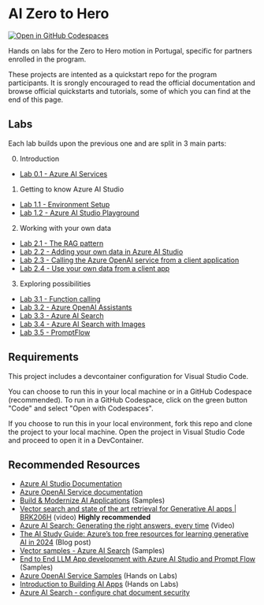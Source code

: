 # AI Zero to Hero

[![Open in GitHub Codespaces](https://github.com/codespaces/badge.svg)](https://codespaces.new/mooncowboy/ai-zerotohero)

Hands on labs for the Zero to Hero motion in Portugal, specific for partners enrolled in the program.

These projects are intented as a quickstart repo for the program participants. It is srongly encouraged to read the official documentation and browse official quickstarts and tutorials, some of which you can find at the end of this page.

## Labs

Each lab builds upon the previous one and are split in 3 main parts:

0. Introduction

* [Lab 0.1 - Azure AI Services](./labs/01-aiservices.ipynb)

1. Getting to know Azure AI Studio
   
* [Lab 1.1 - Environment Setup](./labs/11-setup.ipynb)
* [Lab 1.2 - Azure AI Studio Playground](./labs/12-playground.ipynb)
  
2. Working with your own data
   
* [Lab 2.1 - The RAG pattern](./labs/21-rag.ipynb)
* [Lab 2.2 - Adding your own data in Azure AI Studio](./labs/22-owndata.ipynb)
* [Lab 2.3 - Calling the Azure OpenAI service from a client application](./labs/23-clientapp.ipynb)
* [Lab 2.4 - Use your own data from a client app](./labs/24-client-owndata.ipynb)
  
3. Exploring possibilities
* [Lab 3.1 - Function calling](./labs/31-functions.ipynb)
* [Lab 3.2 - Azure OpenAI Assistants](./labs/32-assistants.ipynb)
* [Lab 3.3 - Azure AI Search](./labs/33-search.ipynb)
* [Lab 3.4 - Azure AI Search with Images](./labs/34-search-images.ipynb)
* [Lab 3.5 - PromptFlow](./labs/34-promptflow.ipynb)

## Requirements

This project includes a devcontainer configuration for Visual Studio Code. 

You can choose to run this in your local machine or in a GitHub Codespace (recommended). To run in a GitHub Codespace, click on the green button "Code" and select "Open with Codespaces".

If you choose to run this in your local environment, fork this repo and clone the project to your local machine. Open the project in Visual Studio Code and proceed to open it in a DevContainer.

## Recommended Resources

* [Azure AI Studio Documentation](https://docs.microsoft.com/en-us/azure/ai-studio/)
* [Azure OpenAI Service documentation](https://learn.microsoft.com/en-us/azure/ai-services/openai/)
* [Build & Modernize AI Applications](https://github.com/Azure/Build-Modern-AI-Apps) (Samples)
* [Vector search and state of the art retrieval for Generative AI apps | BRK206H](https://www.youtube.com/watch?v=lSzc1MJktAo) (video) **Highly recommended**
* [Azure AI Search: Generating the right answers, every time](https://www.youtube.com/watch?v=Q9x2GEyuZCI) (Video)
* [The AI Study Guide: Azure’s top free resources for learning generative AI in 2024](https://techcommunity.microsoft.com/t5/ai-azure-ai-services-blog/the-ai-study-guide-azure-s-top-free-resources-for-learning/ba-p/4036890?WT.mc_id=modinfra-00-amycolyer) (Blog post)
* [Vector samples - Azure AI Search](https://github.com/Azure/azure-search-vector-samples) (Samples)
* [End to End LLM App development with Azure AI Studio and Prompt Flow](https://github.com/Azure-Samples/contoso-chat) (Samples)
* [Azure OpenAI Service Samples](https://github.com/Azure-Samples/openai) (Hands on Labs)
* [Introduction to Building AI Apps](https://github.com/Azure/intro-to-intelligent-apps/tree/main) (Hands on Labs)
* [Azure AI Search - configure chat document security](https://learn.microsoft.com/en-us/azure/developer/python/get-started-app-chat-document-security-trim?tabs=github-codespaces)
